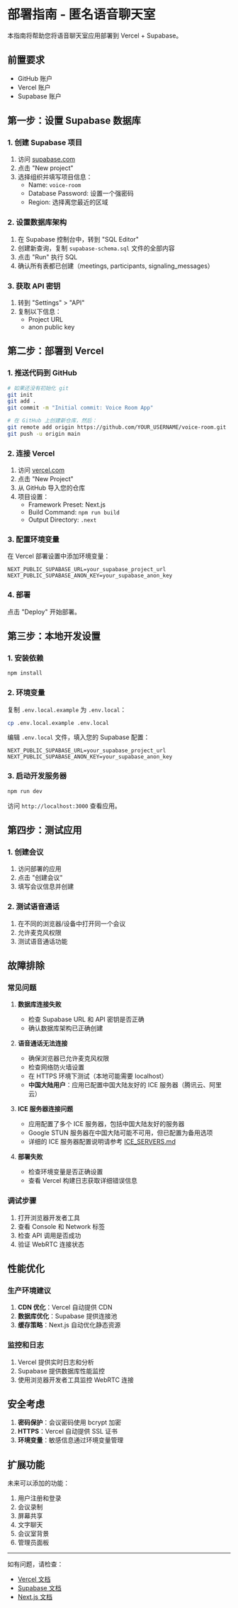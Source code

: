 # 部署指南 - 匿名语音聊天室

本指南将帮助您将语音聊天室应用部署到 Vercel + Supabase。

## 前置要求

- GitHub 账户
- Vercel 账户
- Supabase 账户

## 第一步：设置 Supabase 数据库

### 1. 创建 Supabase 项目

1. 访问 [supabase.com](https://supabase.com)
2. 点击 "New project"
3. 选择组织并填写项目信息：
   - Name: `voice-room`
   - Database Password: 设置一个强密码
   - Region: 选择离您最近的区域

### 2. 设置数据库架构

1. 在 Supabase 控制台中，转到 "SQL Editor"
2. 创建新查询，复制 `supabase-schema.sql` 文件的全部内容
3. 点击 "Run" 执行 SQL
4. 确认所有表都已创建（meetings, participants, signaling_messages）

### 3. 获取 API 密钥

1. 转到 "Settings" > "API"
2. 复制以下信息：
   - Project URL
   - anon public key

## 第二步：部署到 Vercel

### 1. 推送代码到 GitHub

```bash
# 如果还没有初始化 git
git init
git add .
git commit -m "Initial commit: Voice Room App"

# 在 GitHub 上创建新仓库，然后：
git remote add origin https://github.com/YOUR_USERNAME/voice-room.git
git push -u origin main
```

### 2. 连接 Vercel

1. 访问 [vercel.com](https://vercel.com)
2. 点击 "New Project"
3. 从 GitHub 导入您的仓库
4. 项目设置：
   - Framework Preset: Next.js
   - Build Command: `npm run build`
   - Output Directory: `.next`

### 3. 配置环境变量

在 Vercel 部署设置中添加环境变量：

```
NEXT_PUBLIC_SUPABASE_URL=your_supabase_project_url
NEXT_PUBLIC_SUPABASE_ANON_KEY=your_supabase_anon_key
```

### 4. 部署

点击 "Deploy" 开始部署。

## 第三步：本地开发设置

### 1. 安装依赖

```bash
npm install
```

### 2. 环境变量

复制 `.env.local.example` 为 `.env.local`：

```bash
cp .env.local.example .env.local
```

编辑 `.env.local` 文件，填入您的 Supabase 配置：

```
NEXT_PUBLIC_SUPABASE_URL=your_supabase_project_url
NEXT_PUBLIC_SUPABASE_ANON_KEY=your_supabase_anon_key
```

### 3. 启动开发服务器

```bash
npm run dev
```

访问 `http://localhost:3000` 查看应用。

## 第四步：测试应用

### 1. 创建会议

1. 访问部署的应用
2. 点击 "创建会议"
3. 填写会议信息并创建

### 2. 测试语音通话

1. 在不同的浏览器/设备中打开同一个会议
2. 允许麦克风权限
3. 测试语音通话功能

## 故障排除

### 常见问题

1. **数据库连接失败**
   - 检查 Supabase URL 和 API 密钥是否正确
   - 确认数据库架构已正确创建

2. **语音通话无法连接**
   - 确保浏览器已允许麦克风权限
   - 检查网络防火墙设置
   - 在 HTTPS 环境下测试（本地可能需要 localhost）
   - **中国大陆用户**：应用已配置中国大陆友好的 ICE 服务器（腾讯云、阿里云）

3. **ICE 服务器连接问题**
   - 应用配置了多个 ICE 服务器，包括中国大陆友好的服务器
   - Google STUN 服务器在中国大陆可能不可用，但已配置为备用选项
   - 详细的 ICE 服务器配置说明请参考 [ICE_SERVERS.md](./ICE_SERVERS.md)


4. **部署失败**
   - 检查环境变量是否正确设置
   - 查看 Vercel 构建日志获取详细错误信息

### 调试步骤

1. 打开浏览器开发者工具
2. 查看 Console 和 Network 标签
3. 检查 API 调用是否成功
4. 验证 WebRTC 连接状态

## 性能优化

### 生产环境建议

1. **CDN 优化**：Vercel 自动提供 CDN
2. **数据库优化**：Supabase 提供连接池
3. **缓存策略**：Next.js 自动优化静态资源

### 监控和日志

1. Vercel 提供实时日志和分析
2. Supabase 提供数据库性能监控
3. 使用浏览器开发者工具监控 WebRTC 连接

## 安全考虑

1. **密码保护**：会议密码使用 bcrypt 加密
2. **HTTPS**：Vercel 自动提供 SSL 证书
3. **环境变量**：敏感信息通过环境变量管理

## 扩展功能

未来可以添加的功能：

1. 用户注册和登录
2. 会议录制
3. 屏幕共享
4. 文字聊天
5. 会议室背景
6. 管理员面板

---

如有问题，请检查：
- [Vercel 文档](https://vercel.com/docs)
- [Supabase 文档](https://supabase.com/docs)
- [Next.js 文档](https://nextjs.org/docs)